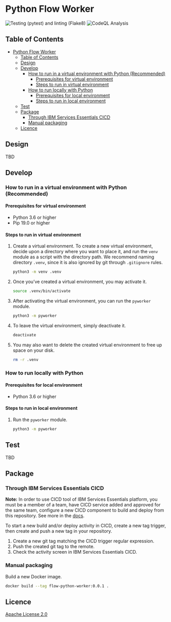 # Python Flow Worker

![Testing (pytest) and linting (Flake8)](https://github.com/corcoja/worker.python/actions/workflows/python-app.yml/badge.svg)
![CodeQL Analysis](https://github.com/corcoja/worker.python/actions/workflows/codeql-analysis.yml/badge.svg)

## Table of Contents

- [Python Flow Worker](#python-flow-worker)
  - [Table of Contents](#table-of-contents)
  - [Design](#design)
  - [Develop](#develop)
    - [How to run in a virtual environment with Python (Recommended)](#how-to-run-in-a-virtual-environment-with-python-recommended)
      - [Prerequisites for virtual environment](#prerequisites-for-virtual-environment)
      - [Steps to run in virtual environment](#steps-to-run-in-virtual-environment)
    - [How to run locally with Python](#how-to-run-locally-with-python)
      - [Prerequisites for local environment](#prerequisites-for-local-environment)
      - [Steps to run in local environment](#steps-to-run-in-local-environment)
  - [Test](#test)
  - [Package](#package)
    - [Through IBM Services Essentials CICD](#through-ibm-services-essentials-cicd)
    - [Manual packaging](#manual-packaging)
  - [Licence](#licence)

## Design

TBD

## Develop

### How to run in a virtual environment with Python (Recommended)

#### Prerequisites for virtual environment

- Python 3.6 or higher
- Pip 19.0 or higher

#### Steps to run in virtual environment

1. Create a virtual environment. To create a new virtual environment, decide upon a directory where you want to place it, and run the `venv` module as a script with the directory path. We recommend naming directory `.venv`, since it is also ignored by git through `.gitignore` rules.

    ```sh
    python3 -m venv .venv
    ```

2. Once you’ve created a virtual environment, you may activate it.

    ```sh
    source .venv/bin/activate
    ```

3. After activating the virtual environment, you can run the `pyworker` module.

    ```sh
    python3 -m pyworker
    ```

4. To leave the virtual environment, simply deactivate it.

    ```sh
    deactivate
    ```

5. You may also want to delete the created virtual environment to free up space on your disk.

    ```sh
    rm -r .venv
    ```

### How to run locally with Python

#### Prerequisites for local environment

- Python 3.6 or higher

#### Steps to run in local environment

1. Run the `pyworker` module.

    ```sh
    python3 -m pyworker
    ```

## Test

TBD

## Package

### Through IBM Services Essentials CICD

**Note:** In order to use CICD tool of IBM Services Essentials platform, you must be a member of a team, have CICD service added and approved for the same team, configure a new CICD component to build and deploy from this repository. See more in the [docs][2].

To start a new build and/or deploy activity in CICD, create a new tag trigger, then create and push a new tag in your repository.

1. Create a new git tag matching the CICD trigger regular expression.
2. Push the created git tag to the remote.
3. Check the activity screen in IBM Services Essentials CICD.

### Manual packaging

Build a new Docker image.

```sh
docker build --tag flow-python-worker:0.0.1 .
```

## Licence

[Apache License 2.0][1]

[1]: https://github.com/corcoja/worker.python/blob/main/LICENSE
[2]: https://servicesessentials.ibm.com/docs/boomerang-cicd/8.1.0/introduction/overview
